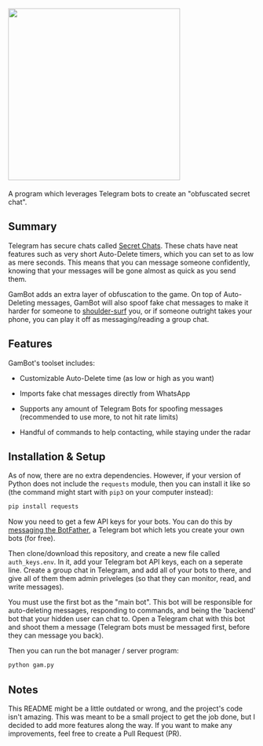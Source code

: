 # <img width=350 src=https://repository-images.githubusercontent.com/560391891/f87fd37e-c20b-42c9-9da4-9bcfa26a7302 />

A program which leverages Telegram bots to create an "obfuscated secret chat".

## Summary

Telegram has secure chats called [Secret Chats](https://telegram.org/faq#q-how-are-secret-chats-different).
These chats have neat features such as very short Auto-Delete timers, which you can set to as low as mere
seconds. This means that you can message someone confidently, knowing that your messages will be gone almost
as quick as you send them.

GamBot adds an extra layer of obfuscation to the game. On top of Auto-Deleting messages, GamBot will also
spoof fake chat messages to make it harder for someone to
[shoulder-surf](https://en.wikipedia.org/wiki/Shoulder_surfing_(computer_security)) you, or if someone outright
takes your phone, you can play it off as messaging/reading a group chat.

## Features

GamBot's toolset includes:

- Customizable Auto-Delete time (as low or high as you want)

- Imports fake chat messages directly from WhatsApp

- Supports any amount of Telegram Bots for spoofing messages (recommended to use more, to not hit rate limits)

- Handful of commands to help contacting, while staying under the radar

## Installation & Setup

As of now, there are no extra dependencies. However, if your version of Python does not include the `requests`
module, then you can install it like so (the command might start with `pip3` on your computer instead):
```cmd
pip install requests
```

Now you need to get a few API keys for your bots. You can do this by 
[messaging the BotFather](https://t.me/BotFather), a Telegram bot which lets you create your own bots (for free).

Then clone/download this repository, and create a new file called `auth_keys.env`. In it, add your Telegram bot
API keys, each on a seperate line. Create a group chat in Telegram, and add all of your bots to there, and give
all of them them admin priveleges (so that they can monitor, read, and write messages).

You must use the first bot as the "main bot". This bot will be responsible for auto-deleting messages, 
responding to commands, and being the 'backend' bot that your hidden user can chat to. Open a Telegram 
chat with this bot and shoot them a message (Telegram bots must be messaged first, before they can message
you back).

Then you can run the bot manager / server program:
```cmd
python gam.py
```

## Notes

This README might be a little outdated or wrong, and the project's code isn't amazing. This was meant to be a small
project to get the job done, but I decided to add more features along the way. If you want to make any improvements,
feel free to create a Pull Request (PR).
